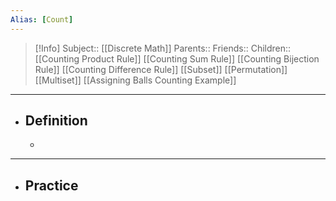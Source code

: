 ```yaml
---
Alias: [Count]
---
```

> [!Info]
> Subject:: [[Discrete Math]]
> Parents:: 
> Friends:: 
> Children:: [[Counting Product Rule]] [[Counting Sum Rule]] [[Counting Bijection Rule]] [[Counting Difference Rule]] [[Subset]] [[Permutation]] [[Multiset]] [[Assigning Balls Counting Example]]
---
- ## Definition
	- 
---
- ## Practice